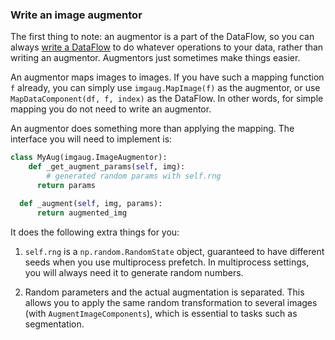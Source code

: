 
### Write an image augmentor

The first thing to note: an augmentor is a part of the DataFlow, so you can always
[write a DataFlow](http://tensorpack.readthedocs.io/en/latest/tutorial/extend/dataflow.html)
to do whatever operations to your data, rather than writing an augmentor.
Augmentors just sometimes make things easier.

An augmentor maps images to images.
If you have such a mapping function `f` already, you can simply use `imgaug.MapImage(f)` as the
augmentor, or use `MapDataComponent(df, f, index)` as the DataFlow.
In other words, for simple mapping you do not need to write an augmentor.

An augmentor does something more than applying the mapping. The interface you will need to implement
is:

```python
class MyAug(imgaug.ImageAugmentor):
	def _get_augment_params(self, img):
		# generated random params with self.rng
	  return params

  def _augment(self, img, params):
	  return augmented_img
```

It does the following extra things for you:

1. `self.rng` is a `np.random.RandomState` object,
	guaranteed to have different seeds when you use multiprocess prefetch.
	In multiprocess settings, you will always need it to generate random numbers.

2. Random parameters and the actual augmentation is separated. This allows you to apply the
	same random transformation to several images (with `AugmentImageComponents`),
	which is essential to tasks such as segmentation.
